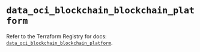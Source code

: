 # `data_oci_blockchain_blockchain_platform`

Refer to the Terraform Registry for docs: [`data_oci_blockchain_blockchain_platform`](https://registry.terraform.io/providers/hashicorp/oci/7.19.0/docs/data-sources/blockchain_blockchain_platform).
